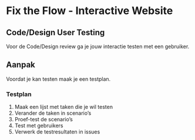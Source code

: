 # Fix the Flow - Interactive Website

## Code/Design User Testing

Voor de Code/Design review ga je jouw interactie testen met een gebruiker. 

## Aanpak
Voordat je kan testen maak je een testplan.

### Testplan

1. Maak een lijst met taken die je wil testen
2. Verander de taken in scenario’s
3. Proef-test de scenario’s
4. Test met gebruikers
5. Verwerk de testresultaten in issues
